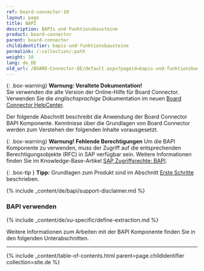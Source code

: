 ```yaml
---
ref: board-connector-10
layout: page
title: BAPI
description: BAPIs und Funktionsbausteine
product: board-connector
parent: board-connector
childidentifier: bapis-und-funktionsbausteine
permalink: /:collection/:path
weight: 10
lang: de_DE
old_url: /BOARD-Connector-DE/default.aspx?pageid=bapis-und-funktionsbausteine
---
```


{: .box-warning}
**Warnung: Veraltete Dokumentation!** <br>
Sie verwenden die alte Version der Online-Hilfe für Board Connector.<br>
Verwenden Sie die *englischsprachige* Dokumentation im neuen [Board Connector HelpCenter](https://helpcenter.theobald-software.com/board-connector/documentation/introduction/).

Der folgende Abschnitt beschreibt die Anwendung der Board Connector BAPI Komponente. 
Kenntnisse über die Grundlagen von Board Connector werden zum Verstehen der folgenden Inhalte vorausgesetzt.

{: .box-warning}
**Warnung!** **Fehlende Berechtigungen**
Um die BAPI Komponente zu verwenden, muss der Zugriff auf die entsprechenden Berechtigungsobjekte (RFC) in SAP verfügbar sein. 
Weitere Informationen finden Sie im Knowledge-Base-Artikel [SAP Zugriffsrechte: BAPI](https://kb.theobald-software.com/sap/authority-objects-sap-user-rights#bapi).

{: .box-tip }
**Tipp:** Grundlagen zum Produkt sind im Abschnitt [Erste Schritte](./erste-schritte) beschrieben.

{% include _content/de/bapi/support-disclaimer.md %}

### BAPI verwenden
{% include _content/de/xu-specific/define-extraction.md %}

Weitere Informationen zum Arbeiten mit der BAPI Komponente finden Sie in den folgenden Unterabschnitten.

--- 

{% include _content/table-of-contents.html parent=page.childidentifier collection=site.de %}
